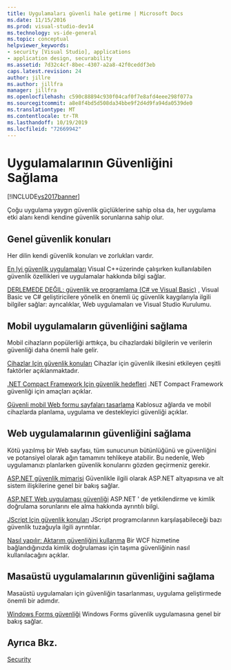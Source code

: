```yaml
---
title: Uygulamaları güvenli hale getirme | Microsoft Docs
ms.date: 11/15/2016
ms.prod: visual-studio-dev14
ms.technology: vs-ide-general
ms.topic: conceptual
helpviewer_keywords:
- security [Visual Studio], applications
- application design, securability
ms.assetid: 7d32c4cf-8bec-4307-a2a8-42f0ceddf3eb
caps.latest.revision: 24
author: jillre
ms.author: jillfra
manager: jillfra
ms.openlocfilehash: c590c88894c930f04caf0f7e8afd4eee298f077a
ms.sourcegitcommit: a8e8f4bd5d508da34bbe9f2d4d9fa94da0539de0
ms.translationtype: MT
ms.contentlocale: tr-TR
ms.lasthandoff: 10/19/2019
ms.locfileid: "72669942"
---
```

# <a name="securing-applications"></a>Uygulamalarının Güvenliğini Sağlama
[!INCLUDE[vs2017banner](../includes/vs2017banner.md)]

Çoğu uygulama yaygın güvenlik güçlüklerine sahip olsa da, her uygulama etki alanı kendi kendine güvenlik sorunlarına sahip olur.

## <a name="general-security-considerations"></a>Genel güvenlik konuları
 Her dilin kendi güvenlik konuları ve zorlukları vardır.

 [En Iyi güvenlik uygulamaları](https://msdn.microsoft.com/library/86acaccf-cdb4-4517-bd58-553618e3ec42) Visual C++üzerinde çalışırken kullanılabilen güvenlik özellikleri ve uygulamalar hakkında bilgi sağlar.

 [DERLEMEDE DEĞIL: güvenlik ve programlama (C# ve Visual Basic)](https://msdn.microsoft.com/227e2863-cf09-4c28-9611-bcd82be5e994) , Visual Basic ve C# geliştiricilere yönelik en önemli üç güvenlik kaygılarıyla ilgili bilgiler sağlar: ayrıcalıklar, Web uygulamaları ve Visual Studio Kurulumu.

## <a name="securing-mobile-applications"></a>Mobil uygulamaların güvenliğini sağlama
 Mobil cihazların popülerliği arttıkça, bu cihazlardaki bilgilerin ve verilerin güvenliği daha önemli hale gelir.

 [Cihazlar Için güvenlik konuları](https://msdn.microsoft.com/45fab484-8718-452e-8210-04fda3c6cb87) Cihazlar için güvenlik ilkesini etkileyen çeşitli faktörler açıklanmaktadır.

 [.NET Compact Framework Için güvenlik hedefleri](https://msdn.microsoft.com/64ac2770-e2bc-40a3-abbf-56c8a2c0e364) .NET Compact Framework güvenliği için amaçları açıklar.

 [Güvenli mobil Web formu sayfaları tasarlama](https://msdn.microsoft.com/b69727c1-f81f-4221-a116-8f92f769365f) Kablosuz ağlarda ve mobil cihazlarda planlama, uygulama ve destekleyici güvenliği açıklar.

## <a name="securing-web-applications"></a>Web uygulamalarının güvenliğini sağlama
 Kötü yazılmış bir Web sayfası, tüm sunucunun bütünlüğünü ve güvenliğini ve potansiyel olarak ağın tamamını tehlikeye atabilir. Bu nedenle, Web uygulamanızı planlarken güvenlik konularını gözden geçirmeniz gerekir.

 [ASP.NET güvenlik mimarisi](https://msdn.microsoft.com/library/c34d6f4f-f64d-4697-bd32-02dd2ddf726f) Güvenlikle ilgili olarak ASP.NET altyapısına ve alt sistem ilişkilerine genel bir bakış sağlar.

 [ASP.NET Web uygulaması güvenliği](https://msdn.microsoft.com/library/658d0430-1644-4744-b52d-08b0d6fcacb8) ASP.NET ' de yetkilendirme ve kimlik doğrulama sorunlarını ele alma hakkında ayrıntılı bilgi.

 [JScript Için güvenlik konuları](https://msdn.microsoft.com/8572efc9-071a-472d-a1a4-f0a3b42644c1) JScript programcılarının karşılaşabileceği bazı güvenlik tuzağuyla ilgili ayrıntılar.

 [Nasıl yapılır: Aktarım güvenliğini kullanma](https://msdn.microsoft.com/16210e41-5492-4cc8-9002-7366b1fc7297) Bir WCF hizmetine bağlandığınızda kimlik doğrulaması için taşıma güvenliğinin nasıl kullanılacağını açıklar.

## <a name="securing-desktop-applications"></a>Masaüstü uygulamalarının güvenliğini sağlama
 Masaüstü uygulamaları için güvenliğin tasarlanması, uygulama geliştirmede önemli bir adımdır.

 [Windows Forms güvenliği](https://msdn.microsoft.com/library/932d438a-5285-46d8-a958-8c93d0ad6cae) Windows Forms güvenlik uygulamasına genel bir bakış sağlar.

## <a name="see-also"></a>Ayrıca Bkz.
 [Security](../ide/security-in-visual-studio.md)
